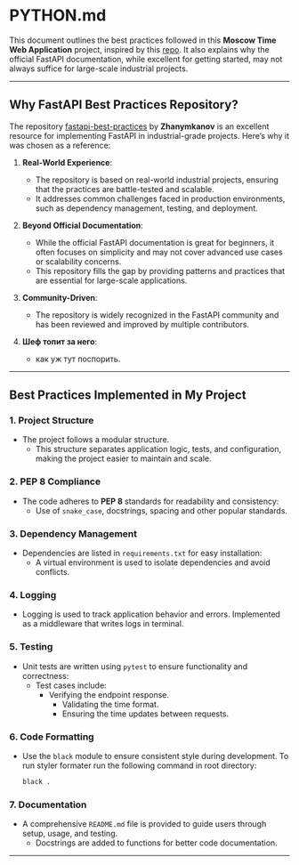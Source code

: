 # PYTHON.md

This document outlines the best practices followed in this **Moscow Time Web Application** project, inspired by this [repo](https://github.com/zhanymkanov/fastapi-best-practices). It also explains why the official FastAPI documentation, while excellent for getting started, may not always suffice for large-scale industrial projects.

---

## Why FastAPI Best Practices Repository?

The repository [fastapi-best-practices](https://github.com/zhanymkanov/fastapi-best-practices) by **Zhanymkanov** is an excellent resource for implementing FastAPI in industrial-grade projects. Here’s why it was chosen as a reference:

1. **Real-World Experience**:
   - The repository is based on real-world industrial projects, ensuring that the practices are battle-tested and scalable.
   - It addresses common challenges faced in production environments, such as dependency management, testing, and deployment.

2. **Beyond Official Documentation**:
   - While the official FastAPI documentation is great for beginners, it often focuses on simplicity and may not cover advanced use cases or scalability concerns.
   - This repository fills the gap by providing patterns and practices that are essential for large-scale applications.

3. **Community-Driven**:
   - The repository is widely recognized in the FastAPI community and has been reviewed and improved by multiple contributors.

4. **Шеф топит за него**:
   - как уж тут поспорить.

---

## Best Practices Implemented in My Project

### 1. **Project Structure**

- The project follows a modular structure.
  - This structure separates application logic, tests, and configuration, making the project easier to maintain and scale.

### 2. **PEP 8 Compliance**

- The code adheres to **PEP 8** standards for readability and consistency:
  - Use of `snake_case`, docstrings, spacing and other popular standards.

### 3. **Dependency Management**

- Dependencies are listed in `requirements.txt` for easy installation:
  - A virtual environment is used to isolate dependencies and avoid conflicts.

### 4. **Logging**

- Logging is used to track application behavior and errors. Implemented as a middleware that writes logs in terminal.

### 5. **Testing**

- Unit tests are written using `pytest` to ensure functionality and correctness:
  - Test cases include:
    - Verifying the endpoint response.
      - Validating the time format.
      - Ensuring the time updates between requests.

### 6. **Code Formatting**

- Use the `black` module to ensure consistent style during development.
     To run styler formater run the following command in root directory:

     ```bash
     black .
     ```

### 7. **Documentation**

- A comprehensive `README.md` file is provided to guide users through setup, usage, and testing.
  - Docstrings are added to functions for better code documentation.

---
